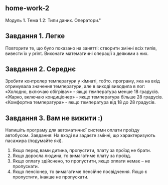 ## home-work-2
Модуль 1. Тема 1.2:
Типи даних. Оператори."

## Завдання 1. Легке
Повторити те, що було показано на занятті: створити змінні всіх типів, вивести їх у print. Виконати
математичні операції з деякими з них.

## Завдання 2. Середнє
Зробити контролер температури у кімнаті, тобто. програму, яка на вхід отримувала значення
температури, але в виході виводила в лог:
«Холодно, включаю обігрівач» - якщо температура менше 18 градусів.
«Жарко, включаю кондиціонер» - якщо температура більше 28 градусів.
«Комфортна температура» - якщо температура від 18 до 28 градусів.

## Завдання 3. Вам не вижити :)
Напишіть програму для автоматичної системи оплати проїзду автобусом.
Завдання: На вході ви задаєте змінні, що характеризують пасажира (подумайте які).
1) Якщо перед вами дитина, пропустити, плату за проїзд не брати.
2) Якщо доросла людина, то вимагатиме плату за проїзд.
3) Якщо оплату здійснено, то пропустити, якщо оплати немає – не пропускати.
4) Якщо пенсіонер, то вимагатиме пенсійне посвідчення. Якщо є пропустити, інакше не пропускати.
